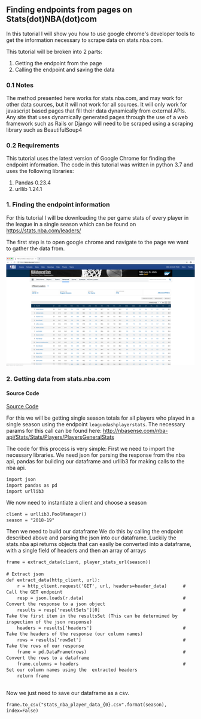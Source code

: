## Finding endpoints from pages on Stats(dot)NBA(dot)com

In this tutorial I will show you how to use google chrome's developer tools
to get the information necessary to scrape data on stats.nba.com.

This tutorial will be broken into 2 parts:
1. Getting the endpoint from the page
2. Calling the endpoint and saving the data

### 0.1 Notes
The method presented here works for stats.nba.com, and may work for other data sources, but it will not work for all sources.
It will only work for javascript based pages that fill their data dynamically from external APIs. Any site that uses
dynamically generated pages through the use of a web framework such as Rails or Django will need to be scraped using a scraping library
such as BeautifulSoup4

### 0.2 Requirements
This tutorial uses the latest version of Google Chrome for finding the endpoint information.
The code in this tutorial was written in python 3.7 and uses the following libraries:
1. Pandas 0.23.4
2. urllib 1.24.1


### 1. Finding the endpoint information

For this tutorial I will be downloading the per game stats of every player in the league
in a single season which can be found on https://stats.nba.com/leaders/

The first step is to open google chrome and navigate to the page we want to gather the data from.

![League Leaders](screen_shots/players_page.png)

### 2. Getting data from stats.nba.com

#### Source Code

[Source Code](download_stats_nba_data.py)

For this we will be getting single season totals for all players who played in a single season using the endpoint `leaguedashplayerstats`.
The necessary params for this call can be found here: http://nbasense.com/nba-api/Stats/Stats/Players/PlayersGeneralStats

The code for this process is very simple:
First we need to import the necessary libraries. We need json for parsing the
response from the nba api, pandas for building our dataframe and urllib3 for making calls to the nba api.
```
import json
import pandas as pd
import urllib3
```

We now need to instantiate a client and choose a season
```
client = urllib3.PoolManager()
season = "2018-19"
```

Then we need to build our dataframe We do this by calling the endpoint described above and parsing the json into our dataframe.
Luckily the stats.nba api returns objects that can easily be converted into a dataframe, with a single field of headers and then an array of arrays
```
frame = extract_data(client, player_stats_url(season))

# Extract json
def extract_data(http_client, url):
    r = http_client.request('GET', url, headers=header_data)      # Call the GET endpoint
    resp = json.loads(r.data)                                     # Convert the response to a json object
    results = resp['resultSets'][0]                               # Take the first item in the resultsSet (This can be determined by inspection of the json response)
    headers = results['headers']                                  # Take the headers of the response (our column names)
    rows = results['rowSet']                                      # Take the rows of our response
    frame = pd.DataFrame(rows)                                    # Convert the rows to a dataframe
    frame.columns = headers                                       # Set our column names using the  extracted headers
    return frame


```


Now we just need to save our dataframe as a csv.
```
frame.to_csv("stats_nba_player_data_{0}.csv".format(season), index=False)
```
